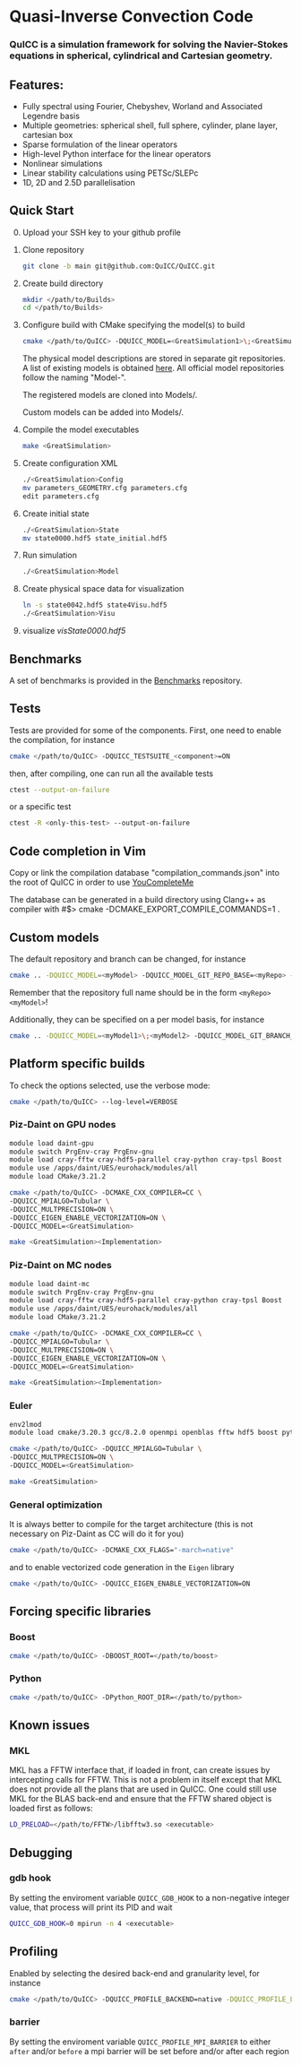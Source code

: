 # Quasi-Inverse Convection Code

### QuICC is a simulation framework for solving the Navier-Stokes equations in spherical, cylindrical and Cartesian geometry.

## Features:

   - Fully spectral using Fourier, Chebyshev, Worland and Associated Legendre basis
   - Multiple geometries: spherical shell, full sphere, cylinder, plane layer, cartesian box
   - Sparse formulation of the linear operators
   - High-level Python interface for the linear operators
   - Nonlinear simulations
   - Linear stability calculations using PETSc/SLEPc
   - 1D, 2D and 2.5D parallelisation

## Quick Start

0. Upload your SSH key to your github profile
1. Clone repository
   ```bash
   git clone -b main git@github.com:QuICC/QuICC.git
   ```

2. Create build directory
   ```bash
   mkdir </path/to/Builds>
   cd </path/to/Builds>
   ```
3. Configure build with CMake specifying the model(s) to build
   ```bash
   cmake </path/to/QuICC> -DQUICC_MODEL=<GreatSimulation1>\;<GreatSimulation2>
   ```
   The physical model descriptions are stored in separate git repositories. A list of existing models is obtained [here](https://github.com/QuICC?q=Model-+in%3Aname&type=&language=). All official model repositories follow the naming "Model-<GreatSimulation>".

   The registered models are cloned into Models/.

   Custom models can be added into Models/.

4. Compile the model executables
   ```bash
   make <GreatSimulation>
   ```
5. Create configuration XML
   ```bash
   ./<GreatSimulation>Config
   mv parameters_GEOMETRY.cfg parameters.cfg
   edit parameters.cfg
   ```
6. Create initial state
   ```bash
   ./<GreatSimulation>State
   mv state0000.hdf5 state_initial.hdf5
   ```
7. Run simulation
   ```bash
   ./<GreatSimulation>Model
   ```
8. Create physical space data for visualization
   ```bash
   ln -s state0042.hdf5 state4Visu.hdf5
   ./<GreatSimulation>Visu
   ```
9. visualize *visState0000.hdf5*

## Benchmarks

A set of benchmarks is provided in the [Benchmarks](https://github.com/QuICC/Benchmarks) repository.


## Tests

Tests are provided for some of the components.
First, one need to enable the compilation, for instance
```bash
cmake </path/to/QuICC> -DQUICC_TESTSUITE_<component>=ON
```
then, after compiling, one can run all the available tests

```bash
ctest --output-on-failure
```
or a specific test
```bash
ctest -R <only-this-test> --output-on-failure
```

## Code completion in Vim

Copy or link the compilation database "compilation_commands.json" into the root of QuICC in order to use [YouCompleteMe](https://github.com/ycm-core/YouCompleteMe)

The database can be generated in a build directory using Clang++ as compiler with
#$> cmake -DCMAKE_EXPORT_COMPILE_COMMANDS=1 .

## Custom models
The default repository and branch can be changed, for instance
```bash
cmake .. -DQUICC_MODEL=<myModel> -DQUICC_MODEL_GIT_REPO_BASE=<myRepo> -DQUICC_MODEL_GIT_BRANCH=<myBranch>
```
Remember that the repository full name should be in the form `<myRepo><myModel>`!

Additionally, they can be specified on a per model basis, for instance
```bash
cmake .. -DQUICC_MODEL=<myModel1>\;<myModel2> -DQUICC_MODEL_GIT_BRANCH_<myModel1>=<myBranch>
```

## Platform specific builds
To check the options selected, use the verbose mode:
```bash
cmake </path/to/QuICC> --log-level=VERBOSE
```

### Piz-Daint on GPU nodes

```bash
module load daint-gpu
module switch PrgEnv-cray PrgEnv-gnu
module load cray-fftw cray-hdf5-parallel cray-python cray-tpsl Boost
module use /apps/daint/UES/eurohack/modules/all
module load CMake/3.21.2

cmake </path/to/QuICC> -DCMAKE_CXX_COMPILER=CC \
-DQUICC_MPIALGO=Tubular \
-DQUICC_MULTPRECISION=ON \
-DQUICC_EIGEN_ENABLE_VECTORIZATION=ON \
-DQUICC_MODEL=<GreatSimulation>

make <GreatSimulation><Implementation>
```

### Piz-Daint on MC nodes

```bash
module load daint-mc
module switch PrgEnv-cray PrgEnv-gnu
module load cray-fftw cray-hdf5-parallel cray-python cray-tpsl Boost
module use /apps/daint/UES/eurohack/modules/all
module load CMake/3.21.2

cmake </path/to/QuICC> -DCMAKE_CXX_COMPILER=CC \
-DQUICC_MPIALGO=Tubular \
-DQUICC_MULTPRECISION=ON \
-DQUICC_EIGEN_ENABLE_VECTORIZATION=ON \
-DQUICC_MODEL=<GreatSimulation>

make <GreatSimulation><Implementation>
```

### Euler

```bash
env2lmod
module load cmake/3.20.3 gcc/8.2.0 openmpi openblas fftw hdf5 boost python

cmake </path/to/QuICC> -DQUICC_MPIALGO=Tubular \
-DQUICC_MULTPRECISION=ON \
-DQUICC_MODEL=<GreatSimulation>

make <GreatSimulation>
```

### General optimization
It is always better to compile for the target architecture (this is not necessary on Piz-Daint as CC will do it for you)
```bash
cmake </path/to/QuICC> -DCMAKE_CXX_FLAGS="-march=native"
```
and to enable vectorized code generation in the `Eigen` library
```bash
cmake </path/to/QuICC> -DQUICC_EIGEN_ENABLE_VECTORIZATION=ON
```

## Forcing specific libraries

### Boost
```bash
cmake </path/to/QuICC> -DBOOST_ROOT=</path/to/boost>
```

### Python
```bash
cmake </path/to/QuICC> -DPython_ROOT_DIR=</path/to/python>
```

## Known issues

### MKL
MKL has a FFTW interface that, if loaded in front, can create issues by intercepting calls for FFTW. This is not a problem in itself except that MKL does not provide all the plans that are used in QuICC.
One could still use MKL for the BLAS back-end and ensure that the FFTW shared object is loaded first as follows:
```bash
LD_PRELOAD=</path/to/FFTW>/libfftw3.so <executable>
```


## Debugging

### gdb hook
By setting the enviroment variable `QUICC_GDB_HOOK` to a non-negative integer value, that process will print its PID and wait
```bash
QUICC_GDB_HOOK=0 mpirun -n 4 <executable>
```
## Profiling

Enabled by selecting the desired back-end and granularity level, for instance
```bash
cmake </path/to/QuICC> -DQUICC_PROFILE_BACKEND=native -DQUICC_PROFILE_LEVEL=0
```
### barrier
By setting the enviroment variable `QUICC_PROFILE_MPI_BARRIER` to either `after` and/or `before` a mpi barrier will be set before and/or after each region

